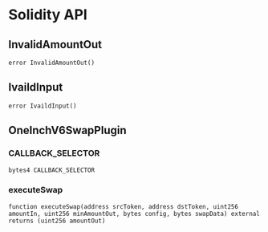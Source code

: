 # Solidity API

## InvalidAmountOut

```solidity
error InvalidAmountOut()
```

## IvaildInput

```solidity
error IvaildInput()
```

## OneInchV6SwapPlugin

### CALLBACK_SELECTOR

```solidity
bytes4 CALLBACK_SELECTOR
```

### executeSwap

```solidity
function executeSwap(address srcToken, address dstToken, uint256 amountIn, uint256 minAmountOut, bytes config, bytes swapData) external returns (uint256 amountOut)
```

